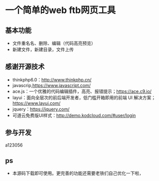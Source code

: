 一个简单的web ftb网页工具
===============

## 基本功能
* 文件重名名、删除、编辑（代码高亮预览）
* 新建文件，新建目录，文件上传


## 感谢开源技术
* thinkphp6.0：http://www.thinkphp.cn/
* javascrip,https://www.javascript.com/
* ace.js：一个优雅的代码编辑插件，高亮、报错提示；https://ace.c9.io/
* layui：面向全层次的前后端开发者，低门槛开箱即用的前端 UI 解决方案；https://www.layui.com/
* jquery：https://jquery.com/
* 可道云免费版UI样式：http://demo.kodcloud.com/#user/login

## 参与开发
a123056

## ps
* 本源码下载即可使用。更完善的功能还需要老铁们自己优化一下啦，
